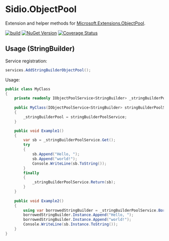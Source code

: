 # Sidio.ObjectPool
Extension and helper methods for [Microsoft.Extensions.ObjectPool](https://www.nuget.org/packages/microsoft.extensions.objectpool/).

[![build](https://github.com/marthijn/Sidio.ObjectPool/actions/workflows/build.yml/badge.svg)](https://github.com/marthijn/Sidio.ObjectPool/actions/workflows/build.yml)
[![NuGet Version](https://img.shields.io/nuget/v/Sidio.ObjectPool)](https://www.nuget.org/packages/Sidio.ObjectPool/)
[![Coverage Status](https://coveralls.io/repos/github/marthijn/Sidio.ObjectPool/badge.svg?branch=main)](https://coveralls.io/github/marthijn/Sidio.ObjectPool?branch=main)

## Usage (StringBuilder)
Service registration:
```csharp
services.AddStringBuilderObjectPool();
```

Usage:
```csharp
public class MyClass
{
    private readonly IObjectPoolService<StringBuilder> _stringBuilderPoolService;
    
    public MyClass(IObjectPoolService<StringBuilder> stringBuilderPoolService)
    {
        _stringBuilderPool = stringBuilderPoolService;
    }

    public void Example1()
    {
        var sb = _stringBuilderPoolService.Get();
        try
        {
            sb.Append("Hello, ");
            sb.Append("world!");
            Console.WriteLine(sb.ToString());
        }
        finally
        {
            _stringBuilderPoolService.Return(sb);
        }
    }
    
    public void Example2()
    {
        using var borrowedStringBuilder = _stringBuilderPoolService.Borrow();
        borrowedStringBuilder.Instance.Append("Hello, ");
        borrowedStringBuilder.Instance.Append("world!");
        Console.WriteLine(sb.Instance.ToString());
    }
}
```